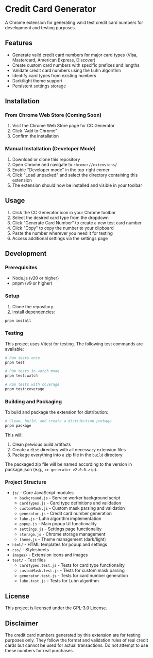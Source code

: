 # Credit Card Generator

A Chrome extension for generating valid test credit card numbers for development and testing purposes.

## Features

- Generate valid credit card numbers for major card types (Visa, Mastercard, American Express, Discover)
- Create custom card numbers with specific prefixes and lengths
- Validate credit card numbers using the Luhn algorithm
- Identify card types from existing numbers
- Dark/light theme support
- Persistent settings storage

## Installation

### From Chrome Web Store (Coming Soon)

1. Visit the Chrome Web Store page for CC Generator
2. Click "Add to Chrome"
3. Confirm the installation

### Manual Installation (Developer Mode)

1. Download or clone this repository
2. Open Chrome and navigate to `chrome://extensions/`
3. Enable "Developer mode" in the top-right corner
4. Click "Load unpacked" and select the directory containing this extension
5. The extension should now be installed and visible in your toolbar

## Usage

1. Click the CC Generator icon in your Chrome toolbar
2. Select the desired card type from the dropdown
3. Click "Generate Card Number" to create a new test card number
4. Click "Copy" to copy the number to your clipboard
5. Paste the number wherever you need it for testing
6. Access additional settings via the settings page

## Development

### Prerequisites

- Node.js (v20 or higher)
- pnpm (v9 or higher)

### Setup

1. Clone the repository
2. Install dependencies:

```bash
pnpm install
```

### Testing

This project uses Vitest for testing. The following test commands are available:

```bash
# Run tests once
pnpm test

# Run tests in watch mode
pnpm test:watch

# Run tests with coverage
pnpm test:coverage
```

### Building and Packaging

To build and package the extension for distribution:

```bash
# Clean, build, and create a distribution package
pnpm package
```

This will:

1. Clean previous build artifacts
2. Create a `dist` directory with all necessary extension files
3. Package everything into a zip file in the `build` directory

The packaged zip file will be named according to the version in package.json (e.g., `cc-generator-v2.0.0.zip`).

### Project Structure

- `js/` - Core JavaScript modules
  - `background.js` - Service worker background script
  - `cardTypes.js` - Card type definitions and validation
  - `customMask.js` - Custom mask parsing and validation
  - `generator.js` - Credit card number generation
  - `luhn.js` - Luhn algorithm implementation
  - `popup.js` - Main popup UI functionality
  - `settings.js` - Settings page functionality
  - `storage.js` - Chrome storage management
  - `theme.js` - Theme management (dark/light)
- `html/` - HTML templates for popup and settings
- `css/` - Stylesheets
- `images/` - Extension icons and images
- `test/` - Test files
  - `cardTypes.test.js` - Tests for card type functionality
  - `customMask.test.js` - Tests for custom mask parsing
  - `generator.test.js` - Tests for card number generation
  - `luhn.test.js` - Tests for Luhn algorithm

## License

This project is licensed under the GPL-3.0 License.

## Disclaimer

The credit card numbers generated by this extension are for testing purposes only. They follow the format and validation rules of real credit cards but cannot be used for actual transactions. Do not attempt to use these numbers for real purchases.
